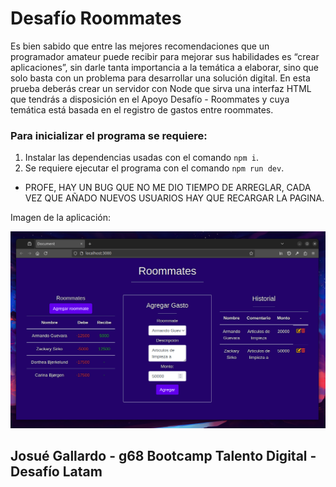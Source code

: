 # Desafío Roommates

Es bien sabido que entre las mejores recomendaciones que un programador amateur puede
recibir para mejorar sus habilidades es “crear aplicaciones”, sin darle tanta importancia a la
temática a elaborar, sino que solo basta con un problema para desarrollar una solución digital.
En esta prueba deberás crear un servidor con Node que sirva una interfaz HTML que tendrás
a disposición en el Apoyo Desafío - Roommates y cuya temática está basada en el registro
de gastos entre roommates.

### Para inicializar el programa se requiere:

1. Instalar las dependencias usadas con el comando `npm i`.
2. Se requiere ejecutar el programa con el comando `npm run dev`.

- PROFE, HAY UN BUG QUE NO ME DIO TIEMPO DE ARREGLAR, CADA VEZ QUE AÑADO NUEVOS USUARIOS HAY QUE RECARGAR LA PAGINA.

Imagen de la aplicación:

![Roomates](./assets/screeenshot/1.png)

## Josué Gallardo - g68 Bootcamp Talento Digital - Desafío Latam
